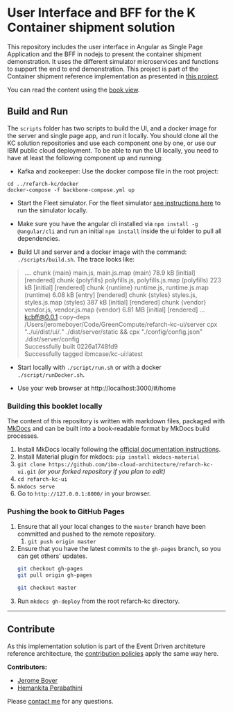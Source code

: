 # User Interface and BFF for the K Container shipment solution

This repository includes the user interface in Angular as Single Page Application and the BFF in nodejs to present the container shipment demonstration. It uses the different simulator microservices and functions to support the end to end demonstration. This project is part of the Container shipment reference implementation as presented in [this project](https://github.com/ibm-cloud-architecture/refarch-kc).

You can read the content using the [book view](http://ibm-cloud-architecture.github.io/refarch-kc-ui).

## Build and Run

The `scripts` folder has two scripts to build the UI, and a docker image for the server and single page app, and run it locally. You should clone all the KC solution repositories and use each component one by one, or use our IBM public cloud deployment. To be able to run the UI locally, you need to have at least the following component up and running:

* Kafka and zookeeper: Use the docker compose file in the root project: 
 ```
 cd ../refarch-kc/docker
 docker-compose -f backbone-compose.yml up
 ```
* Start the Fleet simulator.  For the fleet simulator [see instructions here](https://github.com/ibm-cloud-architecture/refarch-kc-ms/tree/master/fleet-ms#run) to run the simulator locally.

* Make sure you have the angular cli installed via `npm install -g @angular/cli` and run an initial `npm install` inside the ui folder to pull all dependencies.

* Build UI and server and a docker image with the command: `./scripts/build.sh`. The trace looks like:
> .... chunk {main} main.js, main.js.map (main) 78.9 kB [initial] [rendered]
chunk {polyfills} polyfills.js, polyfills.js.map (polyfills) 223 kB [initial] [rendered]
chunk {runtime} runtime.js, runtime.js.map (runtime) 6.08 kB [entry] [rendered]
chunk {styles} styles.js, styles.js.map (styles) 387 kB [initial] [rendered]
chunk {vendor} vendor.js, vendor.js.map (vendor) 6.81 MB [initial] [rendered]
...   
> kcbff@0.0.1 copy-deps /Users/jeromeboyer/Code/GreenCompute/refarch-kc-ui/server
> cpx "../ui/dist/ui/*.*" ./dist/server/static && cpx "./config/config.json" ./dist/server/config   
Successfully built 0226a1748fd9  
Successfully tagged ibmcase/kc-ui:latest

* Start locally with `./script/run.sh` or with a docker `./script/runDocker.sh`. 

* Use your web browser at http://localhost:3000/#/home 



### Building this booklet locally

The content of this repository is written with markdown files, packaged with [MkDocs](https://www.mkdocs.org/) and can be built into a book-readable format by MkDocs build processes.

1. Install MkDocs locally following the [official documentation instructions](https://www.mkdocs.org/#installation).
1. Install Material plugin for mkdocs:  `pip install mkdocs-material` 
2. `git clone https://github.com/ibm-cloud-architecture/refarch-kc-ui.git` _(or your forked repository if you plan to edit)_
3. `cd refarch-kc-ui`
4. `mkdocs serve`
5. Go to `http://127.0.0.1:8000/` in your browser.

### Pushing the book to GitHub Pages

1. Ensure that all your local changes to the `master` branch have been committed and pushed to the remote repository.
   1. `git push origin master`
2. Ensure that you have the latest commits to the `gh-pages` branch, so you can get others' updates.
	```bash
	git checkout gh-pages
	git pull origin gh-pages
	
	git checkout master
	```
3. Run `mkdocs gh-deploy` from the root refarch-kc directory.

--- 

## Contribute

As this implementation solution is part of the Event Driven architeture reference architecture, the [contribution policies](./CONTRIBUTING.md) apply the same way here.

**Contributors:**
* [Jerome Boyer](https://www.linkedin.com/in/jeromeboyer/)
* [Hemankita Perabathini](https://www.linkedin.com/in/hemankita-perabathini/)

Please [contact me](mailto:boyerje@us.ibm.com) for any questions.
